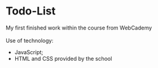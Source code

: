 # Todo-List
My first finished work within the course from WebCademy <br>
<br>
Use of technology:
<ul> 
<li> JavaScript; </li>
<li> HTML and CSS provided by the school</li>
</ul>



